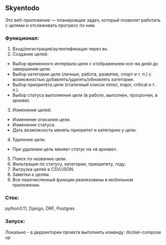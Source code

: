 ## Skyentodo

Это веб-приложение — планировщик задач, который позволит работать с целями и
отслеживать прогресс по ним.

### Функционал:

1. Вход/регистрация/аутентификация через вк.
2. Создание целей.
- Выбор временного интервала цели с отображением кол-ва дней до завершения цели.
- Выбор категории цели (личные, работа, развитие, спорт и т. п.) с возможностью добавлять/удалять/обновлять категории.
- Выбор приоритета цели (статичный список minor, major, critical и т. п.).
- Выбор статуса выполнения цели (в работе, выполнен, просрочен, в архиве).
3. Изменение целей.
- Изменение описания цели.
- Изменение статуса.
- Дать возможность менять приоритет и категорию у цели.
4. Удаление цели.
- При удалении цель меняет статус на «в архиве».
5. Поиск по названию цели.
6. Фильтрация по статусу, категории, приоритету, году.
7. Выгрузка целей в CSV/JSON.
8. Заметки к целям.
9. Все перечисленный функции реализованы в мобильном приложении.

### Стек:
python3.11, Django, DRF, Postgres

### Запуск:
Локально - в дирректории проекта выполнить команду:
docker-compose up
